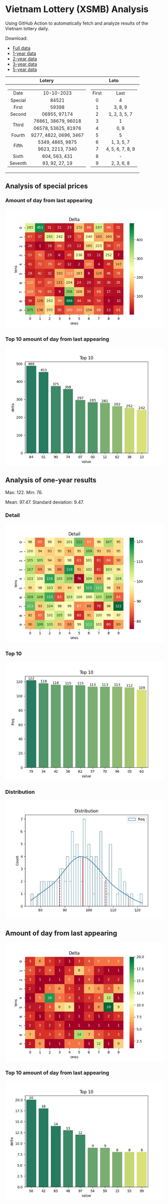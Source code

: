 # Vietnam Lottery (XSMB) Analysis

Using GitHub Action to automatically fetch and analyze results of the Vietnam lottery daily.

Download:

* [Full data](https://raw.githubusercontent.com/khiemdoan/vietnam-lottery-xsmb-analysis/main/results/xsmb.csv)
* [1-year data](https://raw.githubusercontent.com/khiemdoan/vietnam-lottery-xsmb-analysis/main/results/xsmb_1_year.csv)
* [2-year data](https://raw.githubusercontent.com/khiemdoan/vietnam-lottery-xsmb-analysis/main/results/xsmb_2_year.csv)
* [3-year data](https://raw.githubusercontent.com/khiemdoan/vietnam-lottery-xsmb-analysis/main/results/xsmb_3_year.csv)
* [5-year data](https://raw.githubusercontent.com/khiemdoan/vietnam-lottery-xsmb-analysis/main/results/xsmb_5_year.csv)

| Lotery      | Loto |
| :-----------: | :-----------: |
| <table><tr><td>Date</td><td>10-10-2023</td></tr><tr><td>Special</td><td>84521</td></tr><tr><td>First</td><td>59398</td></tr><tr><td>Second</td><td>06955, 97174</td></tr><tr><td rowspan="2">Third</td><td>76861, 38679, 96018</td></tr><tr><td>06578, 53625, 81976</td></tr><tr><td>Fourth</td><td>9277, 4822, 0696, 3467</td></tr><tr><td rowspan="2">Fifth</td><td>5349, 4865, 9875</td></tr><tr><td>9623, 2213, 7340</td></tr><tr><td>Sixth</td><td>604, 563, 431</td></tr><tr><td>Seventh</td><td>93, 92, 27, 19</td></tr></table> | <table><tr><td>First</td><td>Last</td></tr><tr><td>0</td><td>4</td></tr><tr><td>1</td><td>3, 8, 9</td></tr><tr><td>2</td><td>1, 2, 3, 5, 7</td></tr><tr><td>3</td><td>1</td></tr><tr><td>4</td><td>0, 9</td></tr><tr><td>5</td><td>5</td></tr><tr><td>6</td><td>1, 3, 5, 7</td></tr><tr><td>7</td><td>4, 5, 6, 7, 8, 9</td></tr><tr><td>8</td><td>-</td></tr><tr><td>9</td><td>2, 3, 6, 8</td></tr></table> |


<h2>Analysis of special prices</h2>

<h3>Amount of day from last appearing</h3>

![Delta](images/special_delta.jpg)

<h3>Top 10 amount of day from last appearing</h3>

![Delta top 10](images/special_delta_top_10.jpg)

<h2>Analysis of one-year results</h2>

Max: 122. Min: 76.

Mean: 97.47. Standard deviation: 9.47.

<h3>Detail</h3>

![Detail](images/heatmap.jpg)

<h3>Top 10</h3>

![Top 10](images/top-10.jpg)

<h3>Distribution</h3>

![Distribution](images/distribution.jpg)

<h2>Amount of day from last appearing</h2>

![Delta](images/delta.jpg)

<h3>Top 10 amount of day from last appearing</h3>

![Delta top 10](images/delta_top_10.jpg)